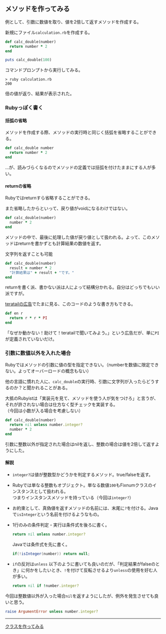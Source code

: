 ## メソッドを作ってみる

例として、引数に数値を取り、値を2倍して返すメソッドを作成する。

新規にファイル`calculation.rb`を作成する。

```ruby
def calc_double(number)
  return number * 2
end

puts calc_double(100)
```

コマンドプロンプトから実行してみる。

```dos
> ruby calculation.rb
200
```
倍の値が返り、結果が表示された。

### Rubyっぽく書く
#### 括弧の省略
メソッドを作成する際、メソッドの実行時と同じく括弧を省略することができる。

```ruby
def calc_double number
  return number * 2
end
```
…が、読みづらくなるのでメソッドの定義では括弧を付けたままにする人が多い。

#### returnの省略
Rubyではreturnすら省略することができる。

また省略したからといって、戻り値がvoidになるわけではない。
```ruby
def calc_double(number)
  number * 2
end
```
メソッドの中で、最後に処理した値が戻り値として扱われる。よって、このメソッドはreturnを書かずとも計算結果の数値を返す。

文字列を返すことも可能
```ruby
def calc_double(number)
  result = number * 2
  "計算結果は" + result + "です。"
end
```
returnを書く派、書かない派は人によって結構分かれる。自分はどっちでもいい派ですが。

[teratailの広告](https://teratail.com/questions/2350)でたまに見る、このコードのような書き方もできる。
```ruby
def en r
  return r * r * PI
end
```
「なぜか動かない！助けて！teratailで聞いてみよう。」という広告だが、単に`PI`が定義されていないだけ。

### 引数に数値以外を入れた場合

Rubyではメソッドの引数に値の型を指定できない。（numberを数値に限定できない。よってオーバーロードの概念もない）

他の言語に慣れた人に、`calc_double`の実行時、引数に文字列が入ったらどうするのか？と聞かれることがある。

大抵のRubyistは「実装元を見て、メソッドを使う人が気をつけろ」と言うが、それが許されない場合は仕方なく型チェックを実装する。  
（今回は小数が入る場合を考慮しない）

```ruby
def calc_double(number)
  return nil unless number.integer?
  number * 2
end
```

引数に整数以外が指定された場合はnilを返し、整数の場合は値を2倍して返すようにした。

#### 解説
* `integer?`は値が整数型かどうかを判定するメソッド。true/falseを返す。
* Rubyでは単なる整数もオブジェクト。単なる数値`100`もFixnumクラスのインスタンスとして扱われる。  
  つまりインスタンスメソッドを持っている（今回は`integer?`）
* お約束として、真偽値を返すメソッドの名前には、末尾に`?`を付ける。Javaで`isInteger`という名前を付けるようなもの。
* 1行のみの条件判定・実行は条件式を後ろに書く。

  ```ruby
  return nil unless number.integer?
  ```
  
  Javaでは条件式を先に書く。
  ```java
  if(!isInteger(number)) return null;
  ```

* `if`の反対は`unless`
  以下のように書いても良いのだが、「判定結果がfalseのとき」に何かをしたいとき、`!`を付けて反転させるより`unless`の使用を好む人が多い。
  ```ruby
  return nil if !number.integer?
  ```
今回は整数値以外が入った場合`nil`を返すようにしたが、例外を発生させても良いと思う。
```ruby
raise ArgumentError unless number.integer?
```

----

[クラスを作ってみる](05_class.md)
